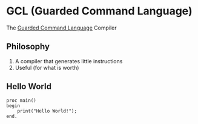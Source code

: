 # GCL (Guarded Command Language)
The [Guarded Command Language](https://en.wikipedia.org/wiki/Guarded_Command_Language) Compiler

## Philosophy
1. A compiler that generates little instructions
2. Useful (for what is worth)


## Hello World
```
proc main()
begin
    print("Hello World!");
end.
